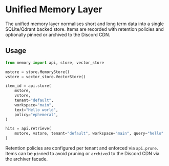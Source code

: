 # Unified Memory Layer

The unified memory layer normalises short and long term data into a single
SQLite/Qdrant backed store.  Items are recorded with retention policies and
optionally pinned or archived to the Discord CDN.

## Usage

```python
from memory import api, store, vector_store

mstore = store.MemoryStore()
vstore = vector_store.VectorStore()

item_id = api.store(
    mstore,
    vstore,
    tenant="default",
    workspace="main",
    text="Hello world",
    policy="ephemeral",
)

hits = api.retrieve(
    mstore, vstore, tenant="default", workspace="main", query="hello"
)
```

Retention policies are configured per tenant and enforced via
`api.prune`.  Items can be `pin`ned to avoid pruning or `archive`d to the
Discord CDN via the archiver facade.

